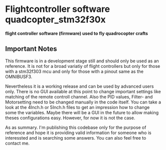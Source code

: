 # Flightcontroller software quadcopter_stm32f30x
**flight controller software (firmware) used to fly quadrocopter crafts**

## Important Notes
This firmware is in a development stage still and should only be used as an reference. It is not for a broad variatiy of flight controllers but only for those with a stm32f303 mcu and only for those with a pinout same as the OMNIBUSF3. 

Nevertheless it is a working release and can be used by advanced users only. There is no GUI available at this point to change important settings like matching of the remote controll channel. Also the PID values, Filter- and Motorsetting need to be changed manually in the code itself. You can take a look at the 4Inch.h or 5Inch.h files to get an impression how to change some the variables. Maybe there will be a GUI in the future to allow making theses configurations easy. However, for now it is not the case.

As  as  summary. I'm publishing this codebase only for the purpose of reference and hope it is providing valid information for someone who is interessted and is searching some answers. You can also feel free to contact me.


